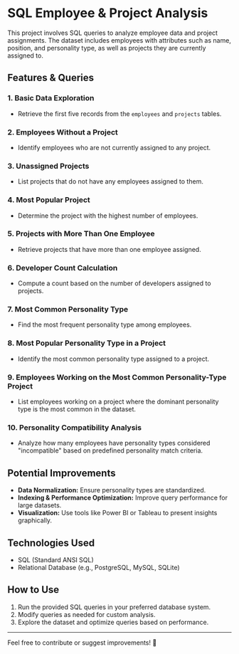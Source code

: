 # SQL Employee & Project Analysis

This project involves SQL queries to analyze employee data and project assignments. The dataset includes employees with attributes such as name, position, and personality type, as well as projects they are currently assigned to.

## Features & Queries

### 1. **Basic Data Exploration**
- Retrieve the first five records from the `employees` and `projects` tables.

### 2. **Employees Without a Project**
- Identify employees who are not currently assigned to any project.

### 3. **Unassigned Projects**
- List projects that do not have any employees assigned to them.

### 4. **Most Popular Project**
- Determine the project with the highest number of employees.

### 5. **Projects with More Than One Employee**
- Retrieve projects that have more than one employee assigned.

### 6. **Developer Count Calculation**
- Compute a count based on the number of developers assigned to projects.

### 7. **Most Common Personality Type**
- Find the most frequent personality type among employees.

### 8. **Most Popular Personality Type in a Project**
- Identify the most common personality type assigned to a project.

### 9. **Employees Working on the Most Common Personality-Type Project**
- List employees working on a project where the dominant personality type is the most common in the dataset.

### 10. **Personality Compatibility Analysis**
- Analyze how many employees have personality types considered "incompatible" based on predefined personality match criteria.

## Potential Improvements
- **Data Normalization:** Ensure personality types are standardized.
- **Indexing & Performance Optimization:** Improve query performance for large datasets.
- **Visualization:** Use tools like Power BI or Tableau to present insights graphically.

## Technologies Used
- SQL (Standard ANSI SQL)
- Relational Database (e.g., PostgreSQL, MySQL, SQLite)

## How to Use
1. Run the provided SQL queries in your preferred database system.
2. Modify queries as needed for custom analysis.
3. Explore the dataset and optimize queries based on performance.

---

Feel free to contribute or suggest improvements! 🚀
